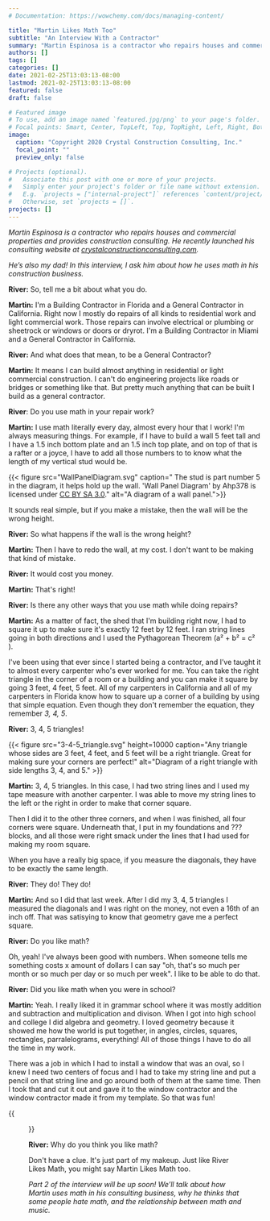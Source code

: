 ```yaml
---
# Documentation: https://wowchemy.com/docs/managing-content/

title: "Martin Likes Math Too"
subtitle: "An Interview With a Contractor"
summary: "Martin Espinosa is a contractor who repairs houses and commercial properties and provides construction consulting. He’s also my dad! In this interview, I ask him about how he uses math in his construction business."
authors: []
tags: []
categories: []
date: 2021-02-25T13:03:13-08:00
lastmod: 2021-02-25T13:03:13-08:00
featured: false
draft: false

# Featured image
# To use, add an image named `featured.jpg/png` to your page's folder.
# Focal points: Smart, Center, TopLeft, Top, TopRight, Left, Right, BottomLeft, Bottom, BottomRight.
image:
  caption: "Copyright 2020 Crystal Construction Consulting, Inc."
  focal_point: ""
  preview_only: false

# Projects (optional).
#   Associate this post with one or more of your projects.
#   Simply enter your project's folder or file name without extension.
#   E.g. `projects = ["internal-project"]` references `content/project/deep-learning/index.md`.
#   Otherwise, set `projects = []`.
projects: []
---
```


*Martin Espinosa is a contractor who repairs houses and commercial properties and provides construction consulting. He recently launched his consulting website at [crystalconstructionconsulting.com](http://www.crystalconstructionconsulting.com).*

*He’s also my dad! In this interview, I ask him about how he uses math in his construction business.* 


**River:** So, tell me a bit about what you do. 

**Martin:** I'm a Building Contractor in Florida and a General Contractor in California. Right now I mostly do repairs of all kinds to residential work and light commercial work. Those repairs can involve electrical or plumbing or sheetrock or windows or doors or dryrot. I'm a Building Contractor in Miami and a General Contractor in California.

**River:** And what does that mean, to be a General Contractor? 

**Martin:** It means I can build almost anything in residential or light commercial construction. I can't do engineering projects like roads or bridges or something like that. But pretty much anything that can be built I build as a general contractor.  

**River**: Do you use math in your repair work? 

**Martin:** I use math literally every day, almost every hour that I work! I'm always measuring things. For example, if I have to build a wall 5 feet tall and I have a 1.5 inch bottom plate and an 1.5 inch top plate, and on top of that is a rafter or a joyce, I have to add all those numbers to to know what the length of my vertical stud would be. 

{{< figure src="WallPanelDiagram.svg" caption=" The stud is part number 5 in the diagram, it helps hold up the wall. 'Wall Panel Diagram' by Ahp378 is licensed under [CC BY SA 3.0](https://creativecommons.org/licenses/by-sa/3.0/)." alt="A diagram of a wall panel.">}}

It sounds real simple, but if you make a mistake, then the wall will be the wrong height.

**River:** So what happens if the wall is the wrong height?

**Martin:** Then I have to redo the wall, at my cost. I don't want to be making that kind of mistake.

**River:** It would cost you money.

**Martin:** That's right!

**River:** Is there any other ways that you use math while doing repairs?

**Martin:** As a matter of fact, the shed that I'm building right now, I had to square it up to make sure it's exactly 12 feet by 12 feet. I ran string lines going in both directions and I used the Pythagorean Theorem (a² + b² = c² ). 

I've been using that ever since I started being a contractor, and I’ve taught it to almost every carpenter who's ever worked for me.   You can take the right triangle in the corner of a room or a building and you can make it square by going 3 feet, 4 feet, 5 feet. All of my carpenters in California and all of my carpenters in Florida know how to square up a corner of a building by using that simple equation. 
Even though they don't remember the equation, they remember *3, 4, 5*. 

**River:** 3, 4, 5 triangles!
 
{{< figure src="3-4-5_triangle.svg" height=10000 caption="Any triangle whose sides are 3 feet, 4 feet, and 5 feet will be a right triangle. Great for making sure your corners are perfect!" alt="Diagram of a right triangle with side lengths 3, 4, and 5."  >}}

**Martin:** 3, 4, 5 triangles. In this case, I had two string lines and I used my tape measure with another carpenter. I was able to move my string lines to the left or the right in order to make that corner square.  

Then I did it to the other three corners, and when I was finished, all four corners were square. Underneath that, I put in my foundations and ??? blocks, and all those were right smack under the lines that I had used for making my room square.

When you have a really big space, if you measure the diagonals, they have to be exactly the same length.


**River:** They do! They do!

**Martin:** And so I did that last week. After I did my 3, 4, 5 triangles I measured the diagonals and I was right on the money, not even a 16th of an inch off. That was satisying to know that geometry gave me a perfect square.


**River:** Do you like math?

Oh, yeah! I've always been good with numbers. When someone tells me something costs x amount of dollars I can say "oh, that's so much per month or so much per day or so much per week". I like to be able to do that.

**River:** Did you like math when you were in school?

**Martin:** Yeah. I really liked it in grammar school where it was mostly addition and subtraction and multiplication and divison. When I got into high school and college I did algebra and geometry. I loved geometry because it showed me how the world is put together, in angles, circles, squares, rectangles, parralelograms, everything! All of those things I have to do all the time in my work.

There was a job in which I had to install a window that was an oval, so I knew I need two centers of focus and I had to take my string line and put a pencil on that string line and go around both of them at the same time. Then I took that and cut it out and gave it to the window contractor and the window contractor made it from my template. So that was fun!


{{<figure src="Drawing_an_ellipse_via_two_tacks_a_loop_and_a_pen.jpg" caption="Two thumbtacks, a piece of string, and a pen are all you need to draw a perfect ellipse every time. 'Drawing an ellipse via two tacks a loop and a pen' by [Dino at English wikipedia](https://en.wikipedia.org/wiki/User:Dino) is licensed under [CC BY SA 3.0](https://creativecommons.org/licenses/by-sa/3.0/)" >}}


**River:** Why do you think you like math?

Don't have a clue. It's just part of my makeup. Just like River Likes Math, you might say Martin Likes Math too.

*Part 2 of the interview will be up soon! We’ll talk about how Martin uses math in his consulting business, why he thinks that some people hate math, and the relationship between math and music.* 

